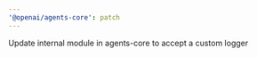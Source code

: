```yaml
---
'@openai/agents-core': patch
---
```


Update internal module in agents-core to accept a custom logger
